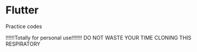 # Flutter
Practice codes

!!!!!!Totally for personal use!!!!!!! 
DO NOT WASTE YOUR TIME CLONING THIS RESPIRATORY
